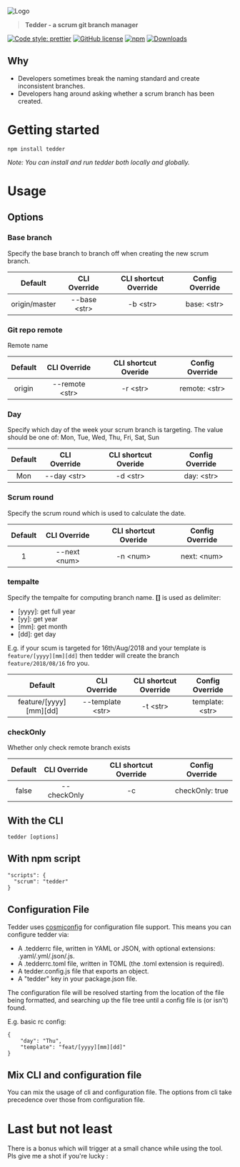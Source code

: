 ![Logo](https://pt-starimg.didistatic.com/static/starimg/img/WvVa5CjjR61603872342657.png)

> **Tedder - a scrum git branch manager**

[![Code style: prettier](https://img.shields.io/badge/code_style-prettier-ff69b4.svg?style=flat-square)](https://github.com/prettier/prettier)
[![GitHub license](https://img.shields.io/badge/license-MIT-blue.svg)](https://github.com/headwindz/tedder/blob/master/LICENSE)
[![npm](https://img.shields.io/badge/version-1.0.7-orange.svg)](https://www.npmjs.com/package/tedder)
[![Downloads](https://img.shields.io/npm/dm/tedder.svg)](https://npmcharts.com/compare/tedder?minimal=true)

## Why

- Developers sometimes break the naming standard and create inconsistent branches.
- Developers hang around asking whether a scrum branch has been created.

# Getting started

```
npm install tedder
```

_Note: You can install and run tedder both locally and globally._

# Usage

## Options

### Base branch

Specify the base branch to branch off when creating the new scrum branch.

|    Default    |  CLI Override  | CLI shortcut Override | Config Override |
| :-----------: | :------------: | :------------------: | :-------------: |
| origin/master | --base \<str\> |      -b \<str\>      |  base: \<str\>  |

### Git repo remote

Remote name

| Default |   CLI Override   | CLI shortcut Overide | Config Override |
| :-----: | :--------------: | :------------------: | :-------------: |
| origin  | --remote \<str\> |      -r \<str\>      | remote: \<str\> |

### Day

Specify which day of the week your scrum branch is targeting. The value should be one of: Mon, Tue, Wed, Thu, Fri, Sat, Sun

| Default | CLI Override  | CLI shortcut Overide | Config Override |
| :-----: | :-----------: | :------------------: | :-------------: |
|   Mon   | --day \<str\> |      -d \<str\>      |  day: \<str\>   |

### Scrum round

Specify the scrum round which is used to calculate the date.

| Default |  CLI Override  | CLI shortcut Overide | Config Override |
| :-----: | :------------: | :------------------: | :-------------: |
|    1    | --next \<num\> |      -n \<num\>      |  next: \<num\>  |

### tempalte

Specify the tempalte for computing branch name. **\[\]** is used as delimiter:

- \[yyyy\]: get full year
- \[yy\]: get year
- \[mm\]: get month
- \[dd\]: get day

E.g. if your scum is targeted for 16th/Aug/2018 and your template is `feature/[yyyy][mm][dd]` then tedder will create the branch `feature/2018/08/16` fro you.

|           Default            |    CLI Override    | CLI shortcut Override |  Config Override  |
| :--------------------------: | :----------------: | :------------------: | :---------------: |
| feature/\[yyyy\]\[mm\]\[dd\] | --template \<str\> |      -t \<str\>      | template: \<str\> |

### checkOnly

Whether only check remote branch exists

| Default | CLI Override | CLI shortcut Override | Config Override |
| :-----: | :----------: | :------------------: | :-------------: |
|  false  | --checkOnly  |          -c          | checkOnly: true |

## With the CLI

```
tedder [options]
```

## With npm script

```
"scripts": {
  "scrum": "tedder"
}
```

## Configuration File

Tedder uses [cosmiconfig](https://github.com/davidtheclark/cosmiconfig) for configuration file support. This means you can configure tedder via:

- A .tedderrc file, written in YAML or JSON, with optional extensions: .yaml/.yml/.json/.js.
- A .tedderrc.toml file, written in TOML (the .toml extension is required).
- A tedder.config.js file that exports an object.
- A "tedder" key in your package.json file.

The configuration file will be resolved starting from the location of the file being formatted, and searching up the file tree until a config file is (or isn't) found.

E.g. basic rc config:

```
{
    "day": "Thu",
    "template": "feat/[yyyy][mm][dd]"
}
```

## Mix CLI and configuration file

You can mix the usage of cli and configuration file. The options from cli take precedence over those from configuration file.

# Last but not least

There is a bonus which will trigger at a small chance while using the tool. Pls give me a shot if you're lucky :
